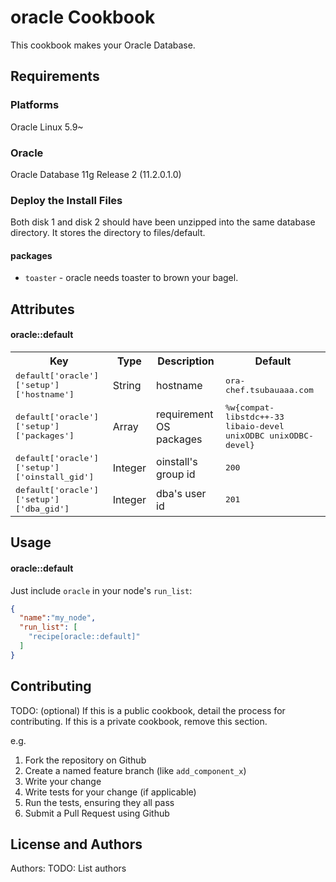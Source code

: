 oracle Cookbook
===============
This cookbook makes your Oracle Database.

Requirements
------------
### Platforms
Oracle Linux 5.9~
### Oracle
Oracle Database 11g Release 2 (11.2.0.1.0)

### Deploy the Install Files
Both disk 1 and disk 2 should have been unzipped into the same database directory.
It stores the directory to files/default.

#### packages
- `toaster` - oracle needs toaster to brown your bagel.

Attributes
----------

#### oracle::default
<table>
  <tr>
    <th>Key</th>
    <th>Type</th>
    <th>Description</th>
    <th>Default</th>
  </tr>
  <tr>
    <td><tt>default['oracle']['setup']['hostname']</tt></td>
    <td>String</td>
    <td>hostname</td>
    <td><tt>ora-chef.tsubauaaa.com</tt></td>
  </tr>
  <tr>
    <td><tt>default['oracle']['setup']['packages']</tt></td>
    <td>Array</td>
    <td>requirement OS packages</td>
    <td><tt>%w{compat-libstdc++-33 libaio-devel unixODBC unixODBC-devel}</tt></td>
  </tr>
  <tr>
    <td><tt>default['oracle']['setup']['oinstall_gid']</tt></td>
    <td>Integer</td>
    <td>oinstall's group id</td>
    <td><tt>200</tt></td>
  </tr>
  <tr>
    <td><tt>default['oracle']['setup']['dba_gid']</tt></td>
    <td>Integer</td>
    <td>dba's user id</td>
    <td><tt>201</tt></td>
  </tr>
</table>

Usage
-----
#### oracle::default
Just include `oracle` in your node's `run_list`:

```json
{
  "name":"my_node",
  "run_list": [
    "recipe[oracle::default]"
  ]
}
```

Contributing
------------
TODO: (optional) If this is a public cookbook, detail the process for contributing. If this is a private cookbook, remove this section.

e.g.
1. Fork the repository on Github
2. Create a named feature branch (like `add_component_x`)
3. Write your change
4. Write tests for your change (if applicable)
5. Run the tests, ensuring they all pass
6. Submit a Pull Request using Github

License and Authors
-------------------
Authors: TODO: List authors
